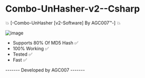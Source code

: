 # Combo-UnHasher-v2--Csharp
💥 [-Combo-UnHasher [v2-Software] By AGC007™-] 💥

![image](https://github.com/AGC007/Combo-UnHasher-v2--Csharp/assets/75802202/79020fbb-e623-4f16-b7e8-74638f181b5a)

- Supports 80% Of MD5 Hash ✅
- 100% Working ✅
- Tested ✅
- Fast ✅

------- Developed by AGC007 -------
